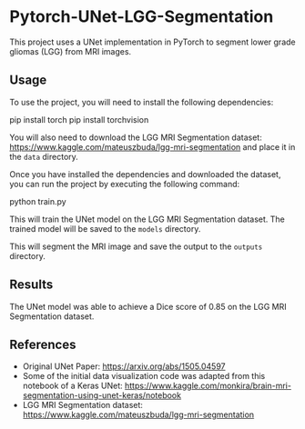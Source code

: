
# Pytorch-UNet-LGG-Segmentation
This project uses a UNet implementation in PyTorch to segment lower grade gliomas (LGG) from MRI images.

## Usage
To use the project, you will need to install the following dependencies:


pip install torch
pip install torchvision


You will also need to download the LGG MRI Segmentation dataset: https://www.kaggle.com/mateuszbuda/lgg-mri-segmentation and place it in the `data` directory.

Once you have installed the dependencies and downloaded the dataset, you can run the project by executing the following command:


python train.py


This will train the UNet model on the LGG MRI Segmentation dataset. The trained model will be saved to the `models` directory.



This will segment the MRI image and save the output to the `outputs` directory.

## Results
The UNet model was able to achieve a Dice score of 0.85 on the LGG MRI Segmentation dataset.

## References
* Original UNet Paper: https://arxiv.org/abs/1505.04597
* Some of the initial data visualization code was adapted from this notebook of a Keras UNet: https://www.kaggle.com/monkira/brain-mri-segmentation-using-unet-keras/notebook
* LGG MRI Segmentation dataset: https://www.kaggle.com/mateuszbuda/lgg-mri-segmentation
